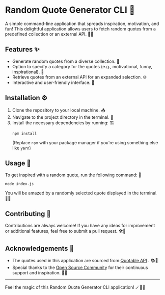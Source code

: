 # Random Quote Generator CLI 🎉

A simple command-line application that spreads inspiration, motivation, and fun! This delightful application allows users to fetch random quotes from a predefined collection or an external API. 💬🔮

## Features ✨

- Generate random quotes from a diverse collection. 🌈
- Option to specify a category for the quotes (e.g., motivational, funny, inspirational). 🚀
- Retrieve quotes from an external API for an expanded selection. 🌐
- Interactive and user-friendly interface. 🤗

## Installation ⚙️

1. Clone the repository to your local machine. 📥
2. Navigate to the project directory in the terminal. 📂
3. Install the necessary dependencies by running: 🏗️
   ```
   npm install
   ```
   (Replace `npm` with your package manager if you're using something else like `yarn`)

## Usage 🚀

To get inspired with a random quote, run the following command: 🌟

```
node index.js
```

You will be amazed by a randomly selected quote displayed in the terminal. 🎉💬


## Contributing 🤝

Contributions are always welcome! If you have any ideas for improvement or additional features, feel free to submit a pull request. 🛠️🌈



## Acknowledgements 🙏

- The quotes used in this application are sourced from [Quotable API](https://example-api.com) . 📚🌟
- Special thanks to the [Open Source Community](https://opensource.org/community) for their continuous support and inspiration. 🌟🤗

---

Feel the magic of this Random Quote Generator CLI application! 🪄💬🌈

